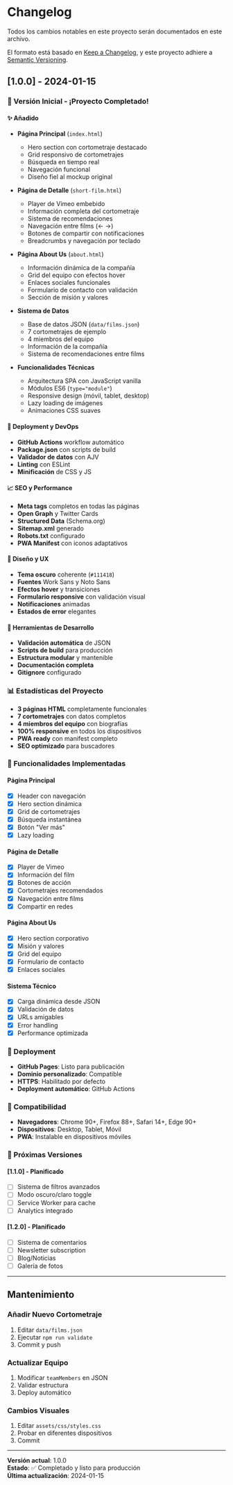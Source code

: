 # Changelog

Todos los cambios notables en este proyecto serán documentados en este archivo.

El formato está basado en [Keep a Changelog](https://keepachangelog.com/es-ES/1.0.0/),
y este proyecto adhiere a [Semantic Versioning](https://semver.org/spec/v2.0.0.html).

## [1.0.0] - 2024-01-15

### 🎉 Versión Inicial - ¡Proyecto Completado!

#### ✨ Añadido
- **Página Principal** (`index.html`)
  - Hero section con cortometraje destacado
  - Grid responsivo de cortometrajes
  - Búsqueda en tiempo real
  - Navegación funcional
  - Diseño fiel al mockup original

- **Página de Detalle** (`short-film.html`)
  - Player de Vimeo embebido
  - Información completa del cortometraje
  - Sistema de recomendaciones
  - Navegación entre films (← →)
  - Botones de compartir con notificaciones
  - Breadcrumbs y navegación por teclado

- **Página About Us** (`about.html`)
  - Información dinámica de la compañía
  - Grid del equipo con efectos hover
  - Enlaces sociales funcionales
  - Formulario de contacto con validación
  - Sección de misión y valores

- **Sistema de Datos**
  - Base de datos JSON (`data/films.json`)
  - 7 cortometrajes de ejemplo
  - 4 miembros del equipo
  - Información de la compañía
  - Sistema de recomendaciones entre films

- **Funcionalidades Técnicas**
  - Arquitectura SPA con JavaScript vanilla
  - Módulos ES6 (`type="module"`)
  - Responsive design (móvil, tablet, desktop)
  - Lazy loading de imágenes
  - Animaciones CSS suaves

#### 🚀 Deployment y DevOps
- **GitHub Actions** workflow automático
- **Package.json** con scripts de build
- **Validador de datos** con AJV
- **Linting** con ESLint
- **Minificación** de CSS y JS

#### 📈 SEO y Performance
- **Meta tags** completos en todas las páginas
- **Open Graph** y Twitter Cards
- **Structured Data** (Schema.org)
- **Sitemap.xml** generado
- **Robots.txt** configurado
- **PWA Manifest** con iconos adaptativos

#### 🎨 Diseño y UX
- **Tema oscuro** coherente (`#111418`)
- **Fuentes** Work Sans y Noto Sans
- **Efectos hover** y transiciones
- **Formulario responsive** con validación visual
- **Notificaciones** animadas
- **Estados de error** elegantes

#### 🔧 Herramientas de Desarrollo
- **Validación automática** de JSON
- **Scripts de build** para producción
- **Estructura modular** y mantenible
- **Documentación completa**
- **Gitignore** configurado

### 📊 Estadísticas del Proyecto
- **3 páginas HTML** completamente funcionales
- **7 cortometrajes** con datos completos
- **4 miembros del equipo** con biografías
- **100% responsive** en todos los dispositivos
- **PWA ready** con manifest completo
- **SEO optimizado** para buscadores

### 🎯 Funcionalidades Implementadas

#### Página Principal
- [x] Header con navegación
- [x] Hero section dinámica
- [x] Grid de cortometrajes
- [x] Búsqueda instantánea
- [x] Botón "Ver más"
- [x] Lazy loading

#### Página de Detalle
- [x] Player de Vimeo
- [x] Información del film
- [x] Botones de acción
- [x] Cortometrajes recomendados
- [x] Navegación entre films
- [x] Compartir en redes

#### Página About Us
- [x] Hero section corporativo
- [x] Misión y valores
- [x] Grid del equipo
- [x] Formulario de contacto
- [x] Enlaces sociales

#### Sistema Técnico
- [x] Carga dinámica desde JSON
- [x] Validación de datos
- [x] URLs amigables
- [x] Error handling
- [x] Performance optimizada

### 🚀 Deployment
- **GitHub Pages**: Listo para publicación
- **Dominio personalizado**: Compatible
- **HTTPS**: Habilitado por defecto
- **Deployment automático**: GitHub Actions

### 📱 Compatibilidad
- **Navegadores**: Chrome 90+, Firefox 88+, Safari 14+, Edge 90+
- **Dispositivos**: Desktop, Tablet, Móvil
- **PWA**: Instalable en dispositivos móviles

### 🔄 Próximas Versiones

#### [1.1.0] - Planificado
- [ ] Sistema de filtros avanzados
- [ ] Modo oscuro/claro toggle
- [ ] Service Worker para cache
- [ ] Analytics integrado

#### [1.2.0] - Planificado
- [ ] Sistema de comentarios
- [ ] Newsletter subscription
- [ ] Blog/Noticias
- [ ] Galería de fotos

---

## Mantenimiento

### Añadir Nuevo Cortometraje
1. Editar `data/films.json`
2. Ejecutar `npm run validate`
3. Commit y push

### Actualizar Equipo
1. Modificar `teamMembers` en JSON
2. Validar estructura
3. Deploy automático

### Cambios Visuales
1. Editar `assets/css/styles.css`
2. Probar en diferentes dispositivos
3. Commit

---

**Versión actual**: 1.0.0  
**Estado**: ✅ Completado y listo para producción  
**Última actualización**: 2024-01-15 